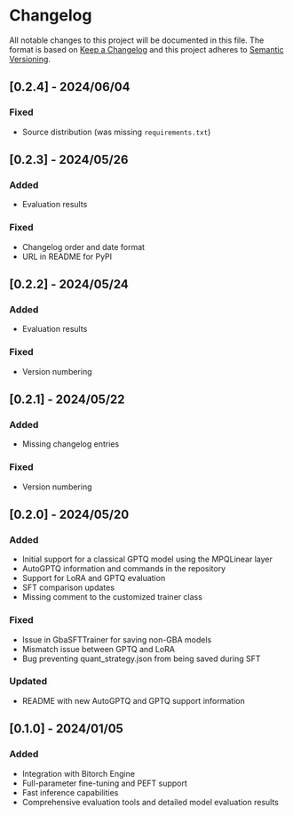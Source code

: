 # Changelog

All notable changes to this project will be documented in this file.
The format is based on [Keep a Changelog](http://keepachangelog.com/)
and this project adheres to [Semantic Versioning](http://semver.org/).


## [0.2.4] - 2024/06/04

### Fixed

- Source distribution (was missing `requirements.txt`)

## [0.2.3] - 2024/05/26

### Added

- Evaluation results

### Fixed

- Changelog order and date format
- URL in README for PyPI

## [0.2.2] - 2024/05/24

### Added

- Evaluation results

### Fixed

- Version numbering

## [0.2.1] - 2024/05/22

### Added

- Missing changelog entries

### Fixed

- Version numbering

## [0.2.0] - 2024/05/20

### Added

- Initial support for a classical GPTQ model using the MPQLinear layer
- AutoGPTQ information and commands in the repository
- Support for LoRA and GPTQ evaluation
- SFT comparison updates
- Missing comment to the customized trainer class

### Fixed

- Issue in GbaSFTTrainer for saving non-GBA models
- Mismatch issue between GPTQ and LoRA
- Bug preventing quant_strategy.json from being saved during SFT

### Updated

- README with new AutoGPTQ and GPTQ support information

## [0.1.0] - 2024/01/05

### Added

- Integration with Bitorch Engine
- Full-parameter fine-tuning and PEFT support 
- Fast inference capabilities
- Comprehensive evaluation tools and detailed model evaluation results
